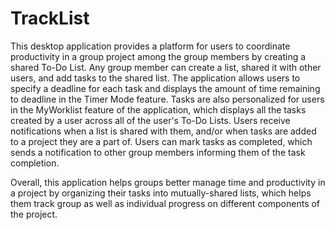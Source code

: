 # TrackList
This desktop application provides a platform for users to coordinate productivity in a group project among the group members by creating a shared To-Do List. Any group member can create a list, shared it with other users, and add tasks to the shared list. The application allows users to specify a deadline for each task and displays the amount of time remaining to deadline in the Timer Mode feature. Tasks are also personalized for users in the MyWorklist feature of the application, which displays all the tasks created by a user across all of the user's To-Do Lists. Users receive notifications when a list is shared with them, and/or when tasks are added to a project they are a part of. Users can mark tasks as completed, which sends a notification to other group members informing them of the task completion. 



Overall, this application helps groups better manage time and productivity in a project by organizing their tasks into mutually-shared lists, which helps them track group as well as individual progress on different components of the project.
